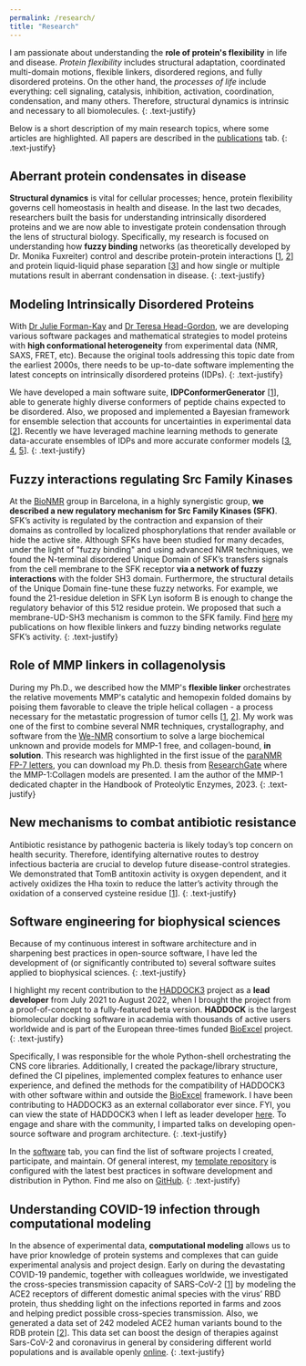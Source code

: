```yaml
---
permalink: /research/
title: "Research"
---
```


I am passionate about understanding the **role of protein's flexibility** in
life and disease. *Protein flexibility* includes structural adaptation,
coordinated multi-domain motions, flexible linkers, disordered regions, and
fully disordered proteins. On the other hand, the *processes of life* include
everything: cell signaling, catalysis, inhibition, activation, coordination,
condensation, and many others. Therefore, structural dynamics is intrinsic and
necessary to all biomolecules.
{: .text-justify}

Below is a short description of my main research topics, where some articles are
highlighted. All papers are described in the [publications](/publications) tab.
{: .text-justify}

## Aberrant protein condensates in disease

**Structural dynamics** is vital for cellular processes; hence, protein
flexibility governs cell homeostasis in health and disease. In the last two
decades, researchers built the basis for understanding intrinsically disordered
proteins and we are now able to investigate protein condensation through
the lens of structural biology. Specifically, my research is focused on understanding how
**fuzzy binding** networks (as theoretically developed by Dr. Monika Fuxreiter)
control and describe protein-protein interactions [<a
href="https://pubmed.ncbi.nlm.nih.gov/36416856/" >1</a>, <a
href="https://fuzpred.bio.unipd.it/predictor" >2</a>] and protein liquid-liquid
phase separation [<a href="https://www.nature.com/articles/s41467-023-37017-7">3</a>]
and how single or multiple mutations result in aberrant condensation in
disease.
{: .text-justify}

## Modeling Intrinsically Disordered Proteins

With [Dr Julie Forman-Kay][jfk] and [Dr Teresa Head-Gordon][thg], we are
developing various software packages and mathematical strategies to model
proteins with **high conformational heterogeneity** from experimental data (NMR,
SAXS, FRET, etc). Because the original tools addressing this topic date from the
earliest 2000s, there needs to be up-to-date software implementing the latest
concepts on intrinsically disordered proteins (IDPs).
{: .text-justify}

We have developed a main software suite, **IDPConformerGenerator** [<a
href="https://pubmed.ncbi.nlm.nih.gov/36030416/">1</a>], able to generate highly
diverse conformers of peptide chains expected to be disordered. Also, we
proposed and implemented a Bayesian framework for ensemble selection that
accounts for uncertainties in experimental data [<a
href="https://pubmed.ncbi.nlm.nih.gov/32775701/">2</a>]. Recently we have
leveraged machine learning methods to generate data-accurate ensembles of IDPs
and more accurate conformer models [<a
href="https://arxiv.org/abs/2206.12667">3</a>, <a
href="https://pubmed.ncbi.nlm.nih.gov/36749957/">4</a>, <a
href="https://pubmed.ncbi.nlm.nih.gov/35213160/">5</a>].
{: .text-justify}

## Fuzzy interactions regulating Src Family Kinases

At the [BioNMR][biu] group in Barcelona, in a highly synergistic group, **we described a
new regulatory mechanism for Src Family Kinases (SFK)**. SFK’s activity is
regulated by the contraction and expansion of their domains as controlled by
localized phosphorylations that render available or hide the active site.
Although SFKs have been studied for many decades, under the light of "fuzzy
binding" and using advanced NMR techniques, we found the N-terminal disordered
Unique Domain of SFK’s transfers signals from the cell membrane to the SFK
receptor **via a network of fuzzy interactions** with the folder SH3 domain.
Furthermore, the structural details of the Unique Domain fine-tune these fuzzy
networks. For example, we found the 21-residue deletion in SFK Lyn isoform B is
enough to change the regulatory behavior of this 512 residue protein. We
proposed that such a membrane-UD-SH3 mechanism is common to the SFK family. Find
[here](https://www.ncbi.nlm.nih.gov/sites/myncbi/1dkYa-8A5mxg6B/collections/62652072/public/)
my publications on how flexible linkers and fuzzy binding networks regulate
SFK’s activity.
{: .text-justify}

## Role of MMP linkers in collagenolysis

During my Ph.D., we described how the MMP's **flexible linker** orchestrates the
relative movements MMP's catalytic and hemopexin folded domains by poising them
favorable to cleave the triple helical collagen - a process necessary for the
metastatic progression of tumor cells
[<a href="https://doi.org/10.1016/j.febslet.2011.09.020" >1</a>, <a
href="https://doi.org/10.1074/jbc.M113.477240" >2</a>].
My work was one of the first to combine several NMR techniques, crystallography,
and software from the [We-NMR][wenmr] consortium to solve a large biochemical
unknown and provide models for MMP-1 free, and collagen-bound, **in solution**. This
research was highlighted in the first issue of the [paraNMR FP-7
letters][paraNMR], you can download my Ph.D. thesis from [ResearchGate][phd]
where the MMP-1:Collagen models are presented. I am the author of the MMP-1
dedicated chapter in the Handbook of Proteolytic Enzymes, 2023.
{: .text-justify}

## New mechanisms to combat antibiotic resistance

Antibiotic resistance by pathogenic bacteria is likely today’s top concern on
health security. Therefore, identifying alternative routes to destroy infectious
bacteria are crucial to develop future disease-control strategies. We
demonstrated that TomB antitoxin activity is oxygen dependent, and it actively
oxidizes the Hha toxin to reduce the latter’s activity through the oxidation of
a conserved cysteine residue [<a
href="https://www.nature.com/articles/ncomms13634">1</a>].
{: .text-justify}

## Software engineering for biophysical sciences

Because of my continuous interest in software architecture and in sharpening
best practices in open-source software, I have led the development of (or
significantly contributed to) several software suites applied to biophysical
sciences.
{: .text-justify}

I highlight my recent contribution to the [HADDOCK3][hd3] project as a **lead
developer** from July 2021 to August 2022, when I brought the project from a
proof-of-concept to a fully-featured beta version. **HADDOCK** is the largest
biomolecular docking software in academia with thousands of active users
worldwide and is part of the European three-times funded [BioExcel][biox]
project.
{: .text-justify}

Specifically, I was responsible for the whole Python-shell orchestrating the CNS
core libraries. Additionally, I created the package/library structure, defined
the CI pipelines, implemented complex features to enhance user experience, and
defined the methods for the compatibility of HADDOCK3 with other software within
and outside the [BioExcel][biox] framework. I have been contributing to
HADDOCK3 as an external collaborator ever since. FYI, you can view the state of
HADDOCK3 when I left as leader developer [here][hd3jmct]. To engage and share
with the community, I imparted talks on developing open-source software and
program architecture.
{: .text-justify}

In the [software](/software) tab, you can find the list of software projects I
created, participate, and maintain. Of general interest, my [template
repository][pps] is configured with the latest best practices in software
development and distribution in Python. Find me also on [GitHub][jmctgit].
{: .text-justify}

## Understanding COVID-19 infection through computational modeling

In the absence of experimental data, **computational modeling** allows us to have
prior knowledge of protein systems and complexes that can guide experimental
analysis and project design. Early on during the devastating COVID-19 pandemic,
together with colleagues worldwide, we investigated the cross-species
transmission capacity of SARS-CoV-2 [<a
href="https://journals.plos.org/ploscompbiol/article?id=10.1371/journal.pcbi.1008449">1</a>]
by modeling the ACE2 receptors of different domestic animal species with the
virus’ RBD protein, thus shedding light on the infections reported in farms and
zoos and helping predict possible cross-species transmission. Also, we generated
a data set of 242 modeled ACE2 human variants bound to the RDB protein [<a
href="https://www.nature.com/articles/s41597-020-00652-6">2</a>]. This data set
can boost the design of therapies against Sars-CoV-2 and coronavirus in general
by considering different world populations and is available openly <a
href="https://kastritislab.github.io/human-ace2-variants/">online</a>.
{: .text-justify}


[jmctgit]: https://github.com/joaomcteixeira
[hd3]: https://github.com/haddocking/haddock3 "HADDOCK3"
[hd3jmct]: https://github.com/joaomcteixeira/haddock3/tree/16f9d2022ff1445242c28e5798d70809ac2799a2
[biox]: https://bioexcel.eu/ "BioExcel"
[pps]: https://github.com/joaomcteixeira/python-project-skeleton "Python-project-skeleton"
[pubmedidp]: https://www.ncbi.nlm.nih.gov/sites/myncbi/1dkYa-8A5mxg6B/collections/62597534/public/
[jfk]: http://biochemistry.utoronto.ca/person/julie-d-forman-kay/  "Dr Julie Forman-Kay"
[thg]: https://thglab.berkeley.edu/ "Teresa Head-Gordon"
[phd]: http://bit.ly/jmctPhDThesis "PhD Thesis"
[paraNMR]: https://drive.google.com/file/d/1pX56zTt4AyYNVdooSSJU0mlsq-7tVQQI
[wenmr]: https://www.wenmr.eu/ "WeNMR"
[biu]: http://bionmr.ub.edu/index.php "BioNMR UB"

